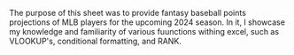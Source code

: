 The purpose of this sheet was to provide fantasy baseball points projections of MLB players for the upcoming 2024 season.  In it, I showcase my knowledge and familiarity of various fuunctions withing excel, such as VLOOKUP's, conditional formatting, and RANK.
